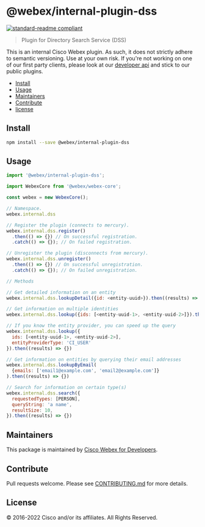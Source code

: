 # @webex/internal-plugin-dss

[![standard-readme compliant](https://img.shields.io/badge/readme%20style-standard-brightgreen.svg?style=flat-square)](https://github.com/RichardLitt/standard-readme)

> Plugin for Directory Search Service (DSS)

This is an internal Cisco Webex plugin. As such, it does not strictly adhere to semantic versioning. Use at your own risk. If you're not working on one of our first party clients, please look at our [developer api](https://developer.webex.com/) and stick to our public plugins.

- [Install](#install)
- [Usage](#usage)
- [Maintainers](#maintainers)
- [Contribute](#contribute)
- [license](#license)

## Install

```bash
npm install --save @webex/internal-plugin-dss
```

## Usage

```js
import '@webex/internal-plugin-dss';

import WebexCore from '@webex/webex-core';

const webex = new WebexCore();

// Namespace.
webex.internal.dss

// Register the plugin (connects to mercury).
webex.internal.dss.register()
  .then(() => {}) // On successful registration.
  .catch(() => {}); // On failed registration.

// Unregister the plugin (disconnects from mercury).
webex.internal.dss.unregister()
  .then(() => {}) // On successful unregistration.
  .catch(() => {}); // On failed unregistration.

// Methods

// Get detailed information on an entity
webex.internal.dss.lookupDetail({id: <entity-uuid>}).then((results) => {})

// Get information on multiple identities
webex.internal.dss.lookup({ids: [<entity-uuid-1>, <entity-uuid-2>]}).then((results) => {})

// If you know the entity provider, you can speed up the query
webex.internal.dss.lookup({
  ids: [<entity-uuid-1>, <entity-uuid-2>],
  entityProviderType: 'CI_USER'
}).then((results) => {})

// Get information on entities by querying their email addresses
webex.internal.dss.lookupByEmail(
  {emails: ['email1@example.com', 'email2@example.com']}
).then((results) => {})

// Search for information on certain type(s)
webex.internal.dss.search({
  requestedTypes: [PERSON],
  queryString: 'a name',
  resultSize: 10,
}).then((results) => {})
```

## Maintainers

This package is maintained by [Cisco Webex for Developers](https://developer.webex.com/).

## Contribute

Pull requests welcome. Please see [CONTRIBUTING.md](https://github.com/webex/webex-js-sdk/blob/master/CONTRIBUTING.md) for more details.

## License

© 2016-2022 Cisco and/or its affiliates. All Rights Reserved.
